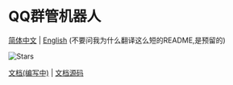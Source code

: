 # QQ群管机器人
[简体中文](README.md) | [English](README-EN.md)  (不要问我为什么翻译这么短的README,是预留的)

![Stars](https://img.shields.io/github/stars/QGAB-Team/qq-bot-doc?style=social)

[文档(编写中)](https://qgab.haoming9245) | [文档源码](https://github.com/QGAB-Team/qq-bot-doc)
